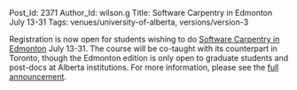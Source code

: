 Post_Id: 2371
Author_Id: wilson.g
Title: Software Carpentry in Edmonton July 13-31
Tags: venues/university-of-alberta, versions/version-3

<p>Registration is now open for students wishing to do <a href="http://www.cs.ualberta.ca/~paullu/swc-alberta.html">Software Carpentry in Edmonton</a> July 13-31. The course will be co-taught with its counterpart in Toronto, though the Edmonton edition is only open to graduate students and post-docs at Alberta institutions. For more information, please see the <a href="http://www.cs.ualberta.ca/~paullu/swc-alberta.html">full announcement</a>.</p>
